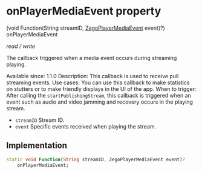 


# onPlayerMediaEvent property







(void Function(String streamID, [ZegoPlayerMediaEvent](../../zego_uikit_prebuilt_live_audio_room/ZegoPlayerMediaEvent.md) event)?) onPlayerMediaEvent
  
_<span class="feature">read / write</span>_



<p>The callback triggered when a media event occurs during streaming playing.</p>
<p>Available since: 1.1.0
Description: This callback is used to receive pull streaming events.
Use cases: You can use this callback to make statistics on stutters or to make friendly displays in the UI of the app.
When to trigger:  After calling the <code>startPublishingStream</code>, this callback is triggered when an event such as audio and video jamming and recovery occurs in the playing stream.</p>
<ul>
<li><code>streamID</code> Stream ID.</li>
<li><code>event</code> Specific events received when playing the stream.</li>
</ul>



## Implementation

```dart
static void Function(String streamID, ZegoPlayerMediaEvent event)?
    onPlayerMediaEvent;
```







